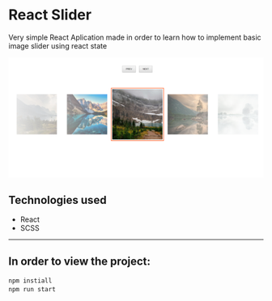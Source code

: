 # React Slider

Very simple React Aplication made in order to learn how to implement basic image slider using react state

![App](silder.PNG)

## Technologies used

- React
- SCSS

---

## In order to view the project:

```bash
npm instiall
npm run start
```
